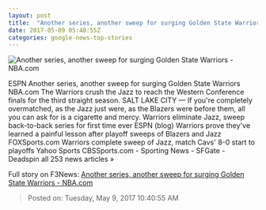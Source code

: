 ```yaml
---
layout: post
title:  "Another series, another sweep for surging Golden State Warriors - NBA.com"
date: 2017-05-09 05:40:55Z
categories: google-news-top-stories
---
```


![Another series, another sweep for surging Golden State Warriors - NBA.com](https://cdn.nba.net/nba-drupal-prod/styles/landscape/s3/2017-05/green_exum_050817.jpg?itok=vin18J9b)

ESPN Another series, another sweep for surging Golden State Warriors NBA.com The Warriors crush the Jazz to reach the Western Conference finals for the third straight season. SALT LAKE CITY — If you're completely overmatched, as the Jazz just were, as the Blazers were before them, all you can ask for is a cigarette and mercy. Warriors eliminate Jazz, sweep back-to-back series for first time ever ESPN (blog) Warriors prove they've learned a painful lesson after playoff sweeps of Blazers and Jazz FOXSports.com Warriors complete sweep of Jazz, match Cavs' 8-0 start to playoffs Yahoo Sports CBSSports.com - Sporting News - SFGate - Deadspin all 253 news articles »


Full story on F3News: [Another series, another sweep for surging Golden State Warriors - NBA.com](http://www.f3nws.com/n/sNYeg)

> Posted on: Tuesday, May 9, 2017 10:40:55 AM
